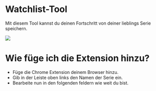# Watchlist-Tool
Mit diesem Tool kannst du deinen Fortschritt von deiner lieblings Serie speichern.


<image src="screenshot1.png">


# Wie füge ich die Extension hinzu?
- Füge die Chrome Extension deinem Browser hinzu.
- Gib in der Leiste oben links den Namen der Serie ein.
- Bearbeite nun in den folgenden feldern wie weit du bist.
